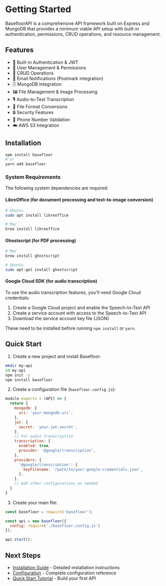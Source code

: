 # Getting Started

BasefloorAPI is a comprehensive API framework built on Express and MongoDB that provides a minimum viable API setup with built-in authentication, permissions, CRUD operations, and resource management.

## Features

- 🔐 Built-in Authentication & JWT
- 👥 User Management & Permissions
- 📝 CRUD Operations
- 📨 Email Notifications (Postmark integration)
- 🗄️ MongoDB Integration
- 🖼️ File Management & Image Processing
- 🎙️ Audio-to-Text Transcription
- 🔄 File Format Conversions
- 🔒 Security Features
- 📱 Phone Number Validation
- ☁️ AWS S3 Integration

## Installation

```bash
npm install basefloor
# or
yarn add basefloor
```

### System Requirements

The following system dependencies are required:

#### LibreOffice (for document processing and text-to-image conversion)
```bash
# Ubuntu
sudo apt install libreoffice

# Mac
brew install libreoffice
```

#### Ghostscript (for PDF processing)
```bash
# Mac
brew install ghostscript

# Ubuntu
sudo apt-get install ghostscript
```

#### Google Cloud SDK (for audio transcription)
To use the audio transcription features, you'll need Google Cloud credentials:

1. Create a Google Cloud project and enable the Speech-to-Text API
2. Create a service account with access to the Speech-to-Text API
3. Download the service account key file (JSON)

These need to be installed before running `npm install` or `yarn`.

## Quick Start

1. Create a new project and install Basefloor:
```bash
mkdir my-api
cd my-api
npm init -y
npm install basefloor
```

2. Create a configuration file (`basefloor.config.js`):
```javascript
module.exports = (API) => {
  return {
    mongodb: {
      uri: 'your-mongodb-uri',
    },
    jwt: {
      secret: 'your-jwt-secret',
    },
    // For audio transcription
    transcription: {
      enabled: true,
      provider: '@google/transcription',
    },
    providers: {
      '@google/transcription': {
        keyFilename: '/path/to/your-google-credentials.json',
      },
    },
    // Add other configurations as needed
  }
}
```

3. Create your main file:
```javascript
const basefloor = require('basefloor');

const api = new basefloor({
  config: require('./basefloor.config.js')
});

api.start();
```

## Next Steps

- [Installation Guide](./installation) - Detailed installation instructions
- [Configuration](./configuration) - Complete configuration reference
- [Quick Start Tutorial](./quick-start) - Build your first API 